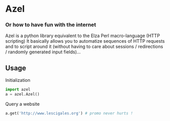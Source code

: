 # Azel

### Or how to have fun with the internet


Azel is a python library equivalent to the Elza Perl macro-language (HTTP scripting)
It basically allows you to automatize sequences of HTTP requests and to script around it (without having to care about sessions / redirections / randomly generated input fields)...




## Usage

Initialization

``` python
import azel
a = azel.Azel()
```

Query a website

``` python
a.get('http://www.lescigales.org') # promo never hurts !
```



